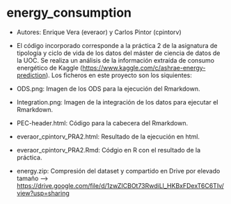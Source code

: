 # energy_consumption
- Autores: Enrique Vera (everaor) y Carlos Pintor (cpintorv)
- El código incorporado corresponde a la práctica 2 de la asignatura de tipología y ciclo de vida de los datos del máster de ciencia de datos de la UOC. Se realiza un análisis de la información extraída de consumo energético de Kaggle (https://www.kaggle.com/c/ashrae-energy-prediction). Los ficheros en este proyecto son los siquientes:

- ODS.png: Imagen de los ODS para la ejecución del Rmarkdown.
- Integration.png: Imagen de la integración de los datos para ejecutar el Rmarkdown.
- PEC-header.html: Código para la cabecera del Rmarkdown.
- everaor_cpintorv_PRA2.html: Resultado de la ejecución en html.
- everaor_cpintorv_PRA2.Rmd: Códgio en R con el resultado de la práctica.
- energy.zip: Compresión del dataset y compartido en Drive por elevado tamaño --> https://drive.google.com/file/d/1zwZICBOt73RwdiLl_HKBxFDexT6C6TIv/view?usp=sharing
